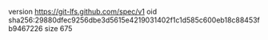 version https://git-lfs.github.com/spec/v1
oid sha256:29880dfec9256dbe3d5615e4219031402f1c1d585c600eb18c88453fb9467226
size 675

